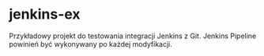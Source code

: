 # jenkins-ex

Przykładowy projekt do testowania integracji Jenkins z Git.
Jenkins Pipeline powinień być wykonywany po każdej modyfikacji.



